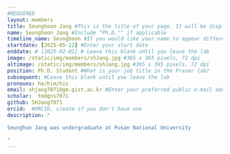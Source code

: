 ```yaml
---
#REQUIRED
layout: members
title: Seunghoon Jang #This is the title of your page. It will be displayed in the navigation bar and on the page itself.
name: Seunghoon Jang #Include "Ph.D."" if applicable
timeline_name: Seunghoon #If you would like your name to appear differently on the Lab timeline, fill out this line.
startdate: [2025-05-12] #Enter your start date
enddate: # [2025-02-02] # Leave this blank until you leave the lab
image: /static/img/members/shJang.jpg #365 x 365 pixels, 72 dpi
altimage: /static/img/members/shJang.jpg #365 x 365 pixels, 72 dpi
position: Ph.D. Student #What is your job title in the Fraser lab?
subsequent: #Leave this blank until you leave the lab
pronouns: he/him/his
email: shjang7071@gm.gist.ac.kr #Enter your preferred public e-mail address
scholar:  tmdgns7071
github: SHJang7071
orcid:  #ORCID, create if you don't have one
description: "

Seunghun Jang was undergraduate at Pusan National University

"
---
```

